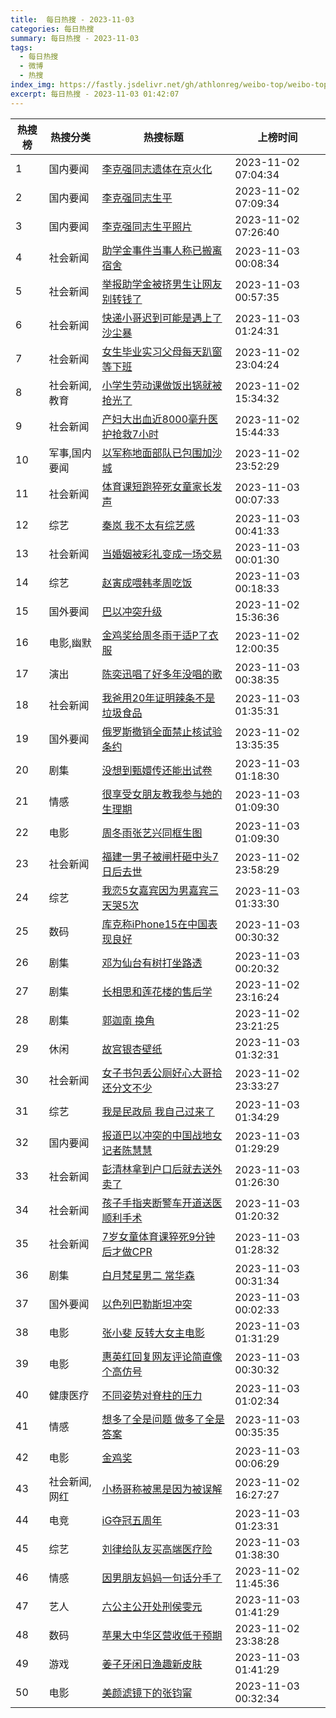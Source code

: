 ```yaml
---
title:  每日热搜 - 2023-11-03
categories: 每日热搜
summary: 每日热搜 - 2023-11-03
tags:
  - 每日热搜
  - 微博
  - 热搜
index_img: https://fastly.jsdelivr.net/gh/athlonreg/weibo-top/weibo-top.jpeg
excerpt: 每日热搜 - 2023-11-03 01:42:07
---
```


| 热搜榜 | 热搜分类 | 热搜标题 | 上榜时间 |
| --- | --- | --- | --- |
| 1 | 国内要闻 | [李克强同志遗体在京火化](https://s.weibo.com/weibo%3Fq%3D%2523%E6%9D%8E%E5%85%8B%E5%BC%BA%E5%90%8C%E5%BF%97%E9%81%97%E4%BD%93%E5%9C%A8%E4%BA%AC%E7%81%AB%E5%8C%96%2523) | 2023-11-02 07:04:34 | 
| 2 | 国内要闻 | [李克强同志生平](https://s.weibo.com/weibo%3Fq%3D%2523%E6%9D%8E%E5%85%8B%E5%BC%BA%E5%90%8C%E5%BF%97%E7%94%9F%E5%B9%B3%2523) | 2023-11-02 07:09:34 | 
| 3 | 国内要闻 | [李克强同志生平照片](https://s.weibo.com/weibo%3Fq%3D%2523%E6%9D%8E%E5%85%8B%E5%BC%BA%E5%90%8C%E5%BF%97%E7%94%9F%E5%B9%B3%E7%85%A7%E7%89%87%2523) | 2023-11-02 07:26:40 | 
| 4 | 社会新闻 | [助学金事件当事人称已搬离宿舍](https://s.weibo.com/weibo%3Fq%3D%2523%E5%8A%A9%E5%AD%A6%E9%87%91%E4%BA%8B%E4%BB%B6%E5%BD%93%E4%BA%8B%E4%BA%BA%E7%A7%B0%E5%B7%B2%E6%90%AC%E7%A6%BB%E5%AE%BF%E8%88%8D%2523) | 2023-11-03 00:08:34 | 
| 5 | 社会新闻 | [举报助学金被挤男生让网友别转钱了](https://s.weibo.com/weibo%3Fq%3D%2523%E4%B8%BE%E6%8A%A5%E5%8A%A9%E5%AD%A6%E9%87%91%E8%A2%AB%E6%8C%A4%E7%94%B7%E7%94%9F%E8%AE%A9%E7%BD%91%E5%8F%8B%E5%88%AB%E8%BD%AC%E9%92%B1%E4%BA%86%2523) | 2023-11-03 00:57:35 | 
| 6 | 社会新闻 | [快递小哥迟到可能是遇上了沙尘暴](https://s.weibo.com/weibo%3Fq%3D%2523%E5%BF%AB%E9%80%92%E5%B0%8F%E5%93%A5%E8%BF%9F%E5%88%B0%E5%8F%AF%E8%83%BD%E6%98%AF%E9%81%87%E4%B8%8A%E4%BA%86%E6%B2%99%E5%B0%98%E6%9A%B4%2523) | 2023-11-03 01:24:31 | 
| 7 | 社会新闻 | [女生毕业实习父母每天趴窗等下班](https://s.weibo.com/weibo%3Fq%3D%2523%E5%A5%B3%E7%94%9F%E6%AF%95%E4%B8%9A%E5%AE%9E%E4%B9%A0%E7%88%B6%E6%AF%8D%E6%AF%8F%E5%A4%A9%E8%B6%B4%E7%AA%97%E7%AD%89%E4%B8%8B%E7%8F%AD%2523) | 2023-11-02 23:04:24 | 
| 8 | 社会新闻,教育 | [小学生劳动课做饭出锅就被抢光了](https://s.weibo.com/weibo%3Fq%3D%2523%E5%B0%8F%E5%AD%A6%E7%94%9F%E5%8A%B3%E5%8A%A8%E8%AF%BE%E5%81%9A%E9%A5%AD%E5%87%BA%E9%94%85%E5%B0%B1%E8%A2%AB%E6%8A%A2%E5%85%89%E4%BA%86%2523) | 2023-11-02 15:34:32 | 
| 9 | 社会新闻 | [产妇大出血近8000毫升医护抢救7小时](https://s.weibo.com/weibo%3Fq%3D%2523%E4%BA%A7%E5%A6%87%E5%A4%A7%E5%87%BA%E8%A1%80%E8%BF%918000%E6%AF%AB%E5%8D%87%E5%8C%BB%E6%8A%A4%E6%8A%A2%E6%95%917%E5%B0%8F%E6%97%B6%2523) | 2023-11-02 15:44:33 | 
| 10 | 军事,国内要闻 | [以军称地面部队已包围加沙城](https://s.weibo.com/weibo%3Fq%3D%2523%E4%BB%A5%E5%86%9B%E7%A7%B0%E5%9C%B0%E9%9D%A2%E9%83%A8%E9%98%9F%E5%B7%B2%E5%8C%85%E5%9B%B4%E5%8A%A0%E6%B2%99%E5%9F%8E%2523) | 2023-11-02 23:52:29 | 
| 11 | 社会新闻 | [体育课短跑猝死女童家长发声](https://s.weibo.com/weibo%3Fq%3D%2523%E4%BD%93%E8%82%B2%E8%AF%BE%E7%9F%AD%E8%B7%91%E7%8C%9D%E6%AD%BB%E5%A5%B3%E7%AB%A5%E5%AE%B6%E9%95%BF%E5%8F%91%E5%A3%B0%2523) | 2023-11-03 00:07:33 | 
| 12 | 综艺 | [秦岚 我不太有综艺感](https://s.weibo.com/weibo%3Fq%3D%2523%E7%A7%A6%E5%B2%9A%20%E6%88%91%E4%B8%8D%E5%A4%AA%E6%9C%89%E7%BB%BC%E8%89%BA%E6%84%9F%2523) | 2023-11-03 00:41:33 | 
| 13 | 社会新闻 | [当婚姻被彩礼变成一场交易](https://s.weibo.com/weibo%3Fq%3D%2523%E5%BD%93%E5%A9%9A%E5%A7%BB%E8%A2%AB%E5%BD%A9%E7%A4%BC%E5%8F%98%E6%88%90%E4%B8%80%E5%9C%BA%E4%BA%A4%E6%98%93%2523) | 2023-11-03 00:01:30 | 
| 14 | 综艺 | [赵寅成喂韩孝周吃饭](https://s.weibo.com/weibo%3Fq%3D%2523%E8%B5%B5%E5%AF%85%E6%88%90%E5%96%82%E9%9F%A9%E5%AD%9D%E5%91%A8%E5%90%83%E9%A5%AD%2523) | 2023-11-03 00:18:33 | 
| 15 | 国外要闻 | [巴以冲突升级](https://s.weibo.com/weibo%3Fq%3D%2523%E5%B7%B4%E4%BB%A5%E5%86%B2%E7%AA%81%E5%8D%87%E7%BA%A7%2523) | 2023-11-02 15:36:36 | 
| 16 | 电影,幽默 | [金鸡奖给周冬雨于适P了衣服](https://s.weibo.com/weibo%3Fq%3D%2523%E9%87%91%E9%B8%A1%E5%A5%96%E7%BB%99%E5%91%A8%E5%86%AC%E9%9B%A8%E4%BA%8E%E9%80%82P%E4%BA%86%E8%A1%A3%E6%9C%8D%2523) | 2023-11-02 12:00:35 | 
| 17 | 演出 | [陈奕迅唱了好多年没唱的歌](https://s.weibo.com/weibo%3Fq%3D%2523%E9%99%88%E5%A5%95%E8%BF%85%E5%94%B1%E4%BA%86%E5%A5%BD%E5%A4%9A%E5%B9%B4%E6%B2%A1%E5%94%B1%E7%9A%84%E6%AD%8C%2523) | 2023-11-03 00:38:35 | 
| 18 | 社会新闻 | [我爸用20年证明辣条不是垃圾食品](https://s.weibo.com/weibo%3Fq%3D%2523%E6%88%91%E7%88%B8%E7%94%A820%E5%B9%B4%E8%AF%81%E6%98%8E%E8%BE%A3%E6%9D%A1%E4%B8%8D%E6%98%AF%E5%9E%83%E5%9C%BE%E9%A3%9F%E5%93%81%2523) | 2023-11-03 01:35:31 | 
| 19 | 国外要闻 | [俄罗斯撤销全面禁止核试验条约](https://s.weibo.com/weibo%3Fq%3D%2523%E4%BF%84%E7%BD%97%E6%96%AF%E6%92%A4%E9%94%80%E5%85%A8%E9%9D%A2%E7%A6%81%E6%AD%A2%E6%A0%B8%E8%AF%95%E9%AA%8C%E6%9D%A1%E7%BA%A6%2523) | 2023-11-02 13:35:35 | 
| 20 | 剧集 | [没想到甄嬛传还能出试卷](https://s.weibo.com/weibo%3Fq%3D%2523%E6%B2%A1%E6%83%B3%E5%88%B0%E7%94%84%E5%AC%9B%E4%BC%A0%E8%BF%98%E8%83%BD%E5%87%BA%E8%AF%95%E5%8D%B7%2523) | 2023-11-03 01:18:30 | 
| 21 | 情感 | [很享受女朋友教我参与她的生理期](https://s.weibo.com/weibo%3Fq%3D%2523%E5%BE%88%E4%BA%AB%E5%8F%97%E5%A5%B3%E6%9C%8B%E5%8F%8B%E6%95%99%E6%88%91%E5%8F%82%E4%B8%8E%E5%A5%B9%E7%9A%84%E7%94%9F%E7%90%86%E6%9C%9F%2523) | 2023-11-03 01:09:30 | 
| 22 | 电影 | [周冬雨张艺兴同框生图](https://s.weibo.com/weibo%3Fq%3D%2523%E5%91%A8%E5%86%AC%E9%9B%A8%E5%BC%A0%E8%89%BA%E5%85%B4%E5%90%8C%E6%A1%86%E7%94%9F%E5%9B%BE%2523) | 2023-11-03 01:09:30 | 
| 23 | 社会新闻 | [福建一男子被闸杆砸中头7日后去世](https://s.weibo.com/weibo%3Fq%3D%2523%E7%A6%8F%E5%BB%BA%E4%B8%80%E7%94%B7%E5%AD%90%E8%A2%AB%E9%97%B8%E6%9D%86%E7%A0%B8%E4%B8%AD%E5%A4%B47%E6%97%A5%E5%90%8E%E5%8E%BB%E4%B8%96%2523) | 2023-11-02 23:58:29 | 
| 24 | 综艺 | [我恋5女嘉宾因为男嘉宾三天哭5次](https://s.weibo.com/weibo%3Fq%3D%2523%E6%88%91%E6%81%8B5%E5%A5%B3%E5%98%89%E5%AE%BE%E5%9B%A0%E4%B8%BA%E7%94%B7%E5%98%89%E5%AE%BE%E4%B8%89%E5%A4%A9%E5%93%AD5%E6%AC%A1%2523) | 2023-11-03 01:33:30 | 
| 25 | 数码 | [库克称iPhone15在中国表现良好](https://s.weibo.com/weibo%3Fq%3D%2523%E5%BA%93%E5%85%8B%E7%A7%B0iPhone15%E5%9C%A8%E4%B8%AD%E5%9B%BD%E8%A1%A8%E7%8E%B0%E8%89%AF%E5%A5%BD%2523) | 2023-11-03 00:30:32 | 
| 26 | 剧集 | [邓为仙台有树打坐路透](https://s.weibo.com/weibo%3Fq%3D%2523%E9%82%93%E4%B8%BA%E4%BB%99%E5%8F%B0%E6%9C%89%E6%A0%91%E6%89%93%E5%9D%90%E8%B7%AF%E9%80%8F%2523) | 2023-11-03 00:20:32 | 
| 27 | 剧集 | [长相思和莲花楼的售后学](https://s.weibo.com/weibo%3Fq%3D%2523%E9%95%BF%E7%9B%B8%E6%80%9D%E5%92%8C%E8%8E%B2%E8%8A%B1%E6%A5%BC%E7%9A%84%E5%94%AE%E5%90%8E%E5%AD%A6%2523) | 2023-11-02 23:16:24 | 
| 28 | 剧集 | [郭迦南 换角](https://s.weibo.com/weibo%3Fq%3D%2523%E9%83%AD%E8%BF%A6%E5%8D%97%20%E6%8D%A2%E8%A7%92%2523) | 2023-11-02 23:21:25 | 
| 29 | 休闲 | [故宫银杏壁纸](https://s.weibo.com/weibo%3Fq%3D%2523%E6%95%85%E5%AE%AB%E9%93%B6%E6%9D%8F%E5%A3%81%E7%BA%B8%2523) | 2023-11-03 01:32:31 | 
| 30 | 社会新闻 | [女子书包丢公厕好心大哥拾还分文不少](https://s.weibo.com/weibo%3Fq%3D%2523%E5%A5%B3%E5%AD%90%E4%B9%A6%E5%8C%85%E4%B8%A2%E5%85%AC%E5%8E%95%E5%A5%BD%E5%BF%83%E5%A4%A7%E5%93%A5%E6%8B%BE%E8%BF%98%E5%88%86%E6%96%87%E4%B8%8D%E5%B0%91%2523) | 2023-11-02 23:33:27 | 
| 31 | 综艺 | [我是民政局 我自己过来了](https://s.weibo.com/weibo%3Fq%3D%2523%E6%88%91%E6%98%AF%E6%B0%91%E6%94%BF%E5%B1%80%20%E6%88%91%E8%87%AA%E5%B7%B1%E8%BF%87%E6%9D%A5%E4%BA%86%2523) | 2023-11-03 01:34:29 | 
| 32 | 国内要闻 | [报道巴以冲突的中国战地女记者陈慧慧](https://s.weibo.com/weibo%3Fq%3D%2523%E6%8A%A5%E9%81%93%E5%B7%B4%E4%BB%A5%E5%86%B2%E7%AA%81%E7%9A%84%E4%B8%AD%E5%9B%BD%E6%88%98%E5%9C%B0%E5%A5%B3%E8%AE%B0%E8%80%85%E9%99%88%E6%85%A7%E6%85%A7%2523) | 2023-11-03 01:29:29 | 
| 33 | 社会新闻 | [彭清林拿到户口后就去送外卖了](https://s.weibo.com/weibo%3Fq%3D%2523%E5%BD%AD%E6%B8%85%E6%9E%97%E6%8B%BF%E5%88%B0%E6%88%B7%E5%8F%A3%E5%90%8E%E5%B0%B1%E5%8E%BB%E9%80%81%E5%A4%96%E5%8D%96%E4%BA%86%2523) | 2023-11-03 01:26:30 | 
| 34 | 社会新闻 | [孩子手指夹断警车开道送医顺利手术](https://s.weibo.com/weibo%3Fq%3D%2523%E5%AD%A9%E5%AD%90%E6%89%8B%E6%8C%87%E5%A4%B9%E6%96%AD%E8%AD%A6%E8%BD%A6%E5%BC%80%E9%81%93%E9%80%81%E5%8C%BB%E9%A1%BA%E5%88%A9%E6%89%8B%E6%9C%AF%2523) | 2023-11-03 01:20:32 | 
| 35 | 社会新闻 | [7岁女童体育课猝死9分钟后才做CPR](https://s.weibo.com/weibo%3Fq%3D%25237%E5%B2%81%E5%A5%B3%E7%AB%A5%E4%BD%93%E8%82%B2%E8%AF%BE%E7%8C%9D%E6%AD%BB9%E5%88%86%E9%92%9F%E5%90%8E%E6%89%8D%E5%81%9ACPR%2523) | 2023-11-03 01:28:32 | 
| 36 | 剧集 | [白月梵星男二 常华森](https://s.weibo.com/weibo%3Fq%3D%2523%E7%99%BD%E6%9C%88%E6%A2%B5%E6%98%9F%E7%94%B7%E4%BA%8C%20%E5%B8%B8%E5%8D%8E%E6%A3%AE%2523) | 2023-11-03 00:31:34 | 
| 37 | 国外要闻 | [以色列巴勒斯坦冲突](https://s.weibo.com/weibo%3Fq%3D%2523%E4%BB%A5%E8%89%B2%E5%88%97%E5%B7%B4%E5%8B%92%E6%96%AF%E5%9D%A6%E5%86%B2%E7%AA%81%2523) | 2023-11-03 00:02:33 | 
| 38 | 电影 | [张小斐 反转大女主电影](https://s.weibo.com/weibo%3Fq%3D%2523%E5%BC%A0%E5%B0%8F%E6%96%90%20%E5%8F%8D%E8%BD%AC%E5%A4%A7%E5%A5%B3%E4%B8%BB%E7%94%B5%E5%BD%B1%2523) | 2023-11-03 01:31:29 | 
| 39 | 电影 | [惠英红回复网友评论简直像个高仿号](https://s.weibo.com/weibo%3Fq%3D%2523%E6%83%A0%E8%8B%B1%E7%BA%A2%E5%9B%9E%E5%A4%8D%E7%BD%91%E5%8F%8B%E8%AF%84%E8%AE%BA%E7%AE%80%E7%9B%B4%E5%83%8F%E4%B8%AA%E9%AB%98%E4%BB%BF%E5%8F%B7%2523) | 2023-11-03 00:30:32 | 
| 40 | 健康医疗 | [不同姿势对脊柱的压力](https://s.weibo.com/weibo%3Fq%3D%2523%E4%B8%8D%E5%90%8C%E5%A7%BF%E5%8A%BF%E5%AF%B9%E8%84%8A%E6%9F%B1%E7%9A%84%E5%8E%8B%E5%8A%9B%2523) | 2023-11-03 01:02:34 | 
| 41 | 情感 | [想多了全是问题 做多了全是答案](https://s.weibo.com/weibo%3Fq%3D%2523%E6%83%B3%E5%A4%9A%E4%BA%86%E5%85%A8%E6%98%AF%E9%97%AE%E9%A2%98%20%E5%81%9A%E5%A4%9A%E4%BA%86%E5%85%A8%E6%98%AF%E7%AD%94%E6%A1%88%2523) | 2023-11-03 00:35:35 | 
| 42 | 电影 | [金鸡奖](https://s.weibo.com/weibo%3Fq%3D%2523%E9%87%91%E9%B8%A1%E5%A5%96%2523) | 2023-11-03 00:06:29 | 
| 43 | 社会新闻,网红 | [小杨哥称被黑是因为被误解](https://s.weibo.com/weibo%3Fq%3D%2523%E5%B0%8F%E6%9D%A8%E5%93%A5%E7%A7%B0%E8%A2%AB%E9%BB%91%E6%98%AF%E5%9B%A0%E4%B8%BA%E8%A2%AB%E8%AF%AF%E8%A7%A3%2523) | 2023-11-02 16:27:27 | 
| 44 | 电竞 | [iG夺冠五周年](https://s.weibo.com/weibo%3Fq%3D%2523iG%E5%A4%BA%E5%86%A0%E4%BA%94%E5%91%A8%E5%B9%B4%2523) | 2023-11-03 01:23:31 | 
| 45 | 综艺 | [刘律给队友买高端医疗险](https://s.weibo.com/weibo%3Fq%3D%2523%E5%88%98%E5%BE%8B%E7%BB%99%E9%98%9F%E5%8F%8B%E4%B9%B0%E9%AB%98%E7%AB%AF%E5%8C%BB%E7%96%97%E9%99%A9%2523) | 2023-11-03 01:38:30 | 
| 46 | 情感 | [因男朋友妈妈一句话分手了](https://s.weibo.com/weibo%3Fq%3D%2523%E5%9B%A0%E7%94%B7%E6%9C%8B%E5%8F%8B%E5%A6%88%E5%A6%88%E4%B8%80%E5%8F%A5%E8%AF%9D%E5%88%86%E6%89%8B%E4%BA%86%2523) | 2023-11-02 11:45:36 | 
| 47 | 艺人 | [六公主公开处刑侯雯元](https://s.weibo.com/weibo%3Fq%3D%2523%E5%85%AD%E5%85%AC%E4%B8%BB%E5%85%AC%E5%BC%80%E5%A4%84%E5%88%91%E4%BE%AF%E9%9B%AF%E5%85%83%2523) | 2023-11-03 01:41:29 | 
| 48 | 数码 | [苹果大中华区营收低于预期](https://s.weibo.com/weibo%3Fq%3D%2523%E8%8B%B9%E6%9E%9C%E5%A4%A7%E4%B8%AD%E5%8D%8E%E5%8C%BA%E8%90%A5%E6%94%B6%E4%BD%8E%E4%BA%8E%E9%A2%84%E6%9C%9F%2523) | 2023-11-02 23:38:28 | 
| 49 | 游戏 | [姜子牙闲日渔趣新皮肤](https://s.weibo.com/weibo%3Fq%3D%2523%E5%A7%9C%E5%AD%90%E7%89%99%E9%97%B2%E6%97%A5%E6%B8%94%E8%B6%A3%E6%96%B0%E7%9A%AE%E8%82%A4%2523) | 2023-11-03 01:41:29 | 
| 50 | 电影 | [美颜滤镜下的张钧甯](https://s.weibo.com/weibo%3Fq%3D%2523%E7%BE%8E%E9%A2%9C%E6%BB%A4%E9%95%9C%E4%B8%8B%E7%9A%84%E5%BC%A0%E9%92%A7%E7%94%AF%2523) | 2023-11-03 00:32:34 | 
